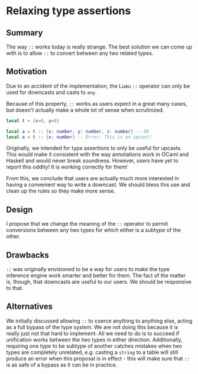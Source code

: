 # Relaxing type assertions

## Summary

The way `::` works today is really strange.  The best solution we can come up with is to allow `::` to convert between any two related types.

## Motivation

Due to an accident of the implementation, the Luau `::` operator can only be used for downcasts and casts to `any`.

Because of this property, `::` works as users expect in a great many cases, but doesn't actually make a whole lot of sense when scrutinized.

```lua
local t = {x=0, y=0}

local a = t :: {x: number, y: number, z: number} -- OK
local a = t :: {x: number} -- Error: This is an upcast!
```

Originally, we intended for type assertions to only be useful for upcasts.  This would make it consistent with the way annotations work in OCaml and Haskell and would never break soundness.  However, users have yet to report this oddity!  It is working correctly for them!

From this, we conclude that users are actually much more interested in having a convenient way to write a downcast.  We should bless this use and clean up the rules so they make more sense.

## Design

I propose that we change the meaning of the `::` operator to permit conversions between any two types for which either is a subtype of the other.

## Drawbacks

`::` was originally envisioned to be a way for users to make the type inference engine work smarter and better for them.  The fact of the matter is, though, that downcasts are useful to our users.  We should be responsive to that.

## Alternatives

We initially discussed allowing `::` to coerce anything to anything else, acting as a full bypass of the type system.  We are not doing this because it is really just not that hard to implement: All we need to do is to succeed if unification works between the two types in either direction. Additionally, requiring one type to be subtype of another catches mistakes when two types are completely unrelated, e.g. casting a `string` to a table will still produce an error when this proposal is in effect - this will make sure that `::` is as safe of a bypass as it can be in practice.

